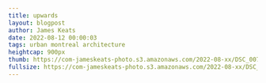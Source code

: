```yaml
---
title: upwards
layout: blogpost
author: James Keats
date: 2022-08-12 00:00:03
tags: urban montreal architecture
heightcap: 900px
thumb: https://com-jameskeats-photo.s3.amazonaws.com/2022-08-xx/DSC_0074_thumb.jpg
fullsize: https://com-jameskeats-photo.s3.amazonaws.com/2022-08-xx/DSC_0074.jpg
---
```

